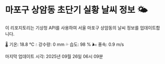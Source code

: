
# 마포구 상암동 초단기 실황 날씨 정보 🌤️

이 리포지토리는 기상청 API를 사용하여 서울 마포구 상암동의 날씨 정보를 업데이트합니다. 

🌡️ 기온: 18.8 ℃
💧 강수량: 0 mm
💦 습도: 98 %
🌬️ 풍속: 0.9 m/s

마지막 업데이트 시각: 2025년 09월 26일 06시 09분    
